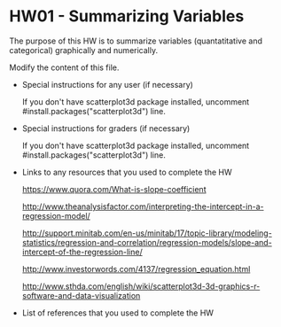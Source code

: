 # HW01 - Summarizing Variables

The purpose of this HW is to summarize variables (quantatitative and categorical) graphically and numerically.

Modify the content of this file.

- Special instructions for any user (if necessary)

    If you don't have scatterplot3d package installed, uncomment #install.packages("scatterplot3d") line.
- Special instructions for graders (if necessary)

    If you don't have scatterplot3d package installed, uncomment #install.packages("scatterplot3d") line.
- Links to any resources that you used to complete the HW

    https://www.quora.com/What-is-slope-coefficient

    http://www.theanalysisfactor.com/interpreting-the-intercept-in-a-regression-model/

    http://support.minitab.com/en-us/minitab/17/topic-library/modeling-statistics/regression-and-correlation/regression-models/slope-and-intercept-of-the-regression-line/
    
    http://www.investorwords.com/4137/regression_equation.html
    
    http://www.sthda.com/english/wiki/scatterplot3d-3d-graphics-r-software-and-data-visualization
- List of references that you used to complete the HW